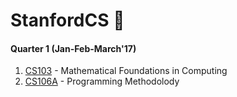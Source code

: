 # StanfordCS :evergreen_tree:


#### Quarter 1 **(Jan-Feb-March'17)**  
1. [CS103](http://web.stanford.edu/class/cs103/) - Mathematical Foundations in Computing
2. [CS106A](https://web.stanford.edu/class/cs106a) - Programming Methodolody


